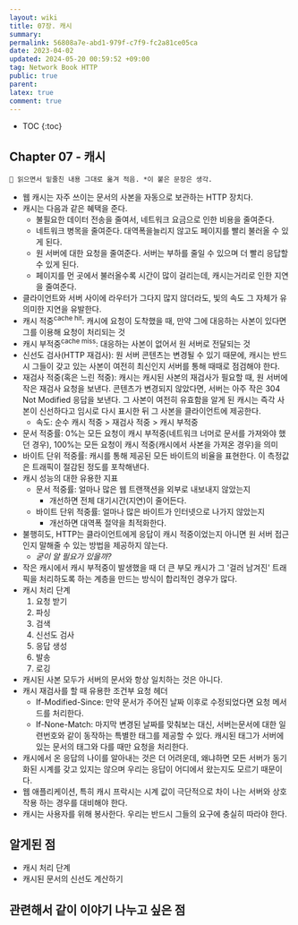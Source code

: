 ```yaml
---
layout: wiki
title: 07장. 캐시
summary: 
permalink: 56808a7e-abd1-979f-c7f9-fc2a81ce05ca
date: 2023-04-02
updated: 2024-05-20 00:59:52 +09:00
tag: Network Book HTTP
public: true
parent: 
latex: true
comment: true
---
```


* TOC
{:toc}

## Chapter 07 - 캐시

```
📌 읽으면서 밑줄친 내용 그대로 옮겨 적음. *이 붙은 문장은 생각.
```

- 웹 캐시는 자주 쓰이는 문서의 사본을 자동으로 보관하는 HTTP 장치다.
- 캐시는 다음과 같은 혜택을 준다.
	- 불필요한 데이터 전송을 줄여서, 네트워크 요금으로 인한 비용을 줄여준다.
	- 네트워크 병목을 줄여준다. 대역폭을늘리지 않고도 페이지를 빨리 불러올 수 있게 된다.
	- 원 서버에 대한 요청을 줄여준다. 서버는 부하를 줄일 수 있으며 더 빨리 응답할 수 있게 된다.
	- 페이지를 먼 곳에서 불러올수록 시간이 많이 걸리는데, 캐시는거리로 인한 지연을 줄여준다.
- 클라이언트와 서버 사이에 라우터가 그다지 많지 않더라도, 빛의 속도 그 자체가 유의미한 지연을 유발한다.
- 캐시 적중<sup>cache hit</sup>: 캐시에 요청이 도착했을 때, 만약 그에 대응하는 사본이 있다면 그를 이용해 요청이 처리되는 것
- 캐시 부적중<sup>cache miss</sup>: 대응하는 사본이 없어서 원 서버로 전달되는 것
- 신선도 검사(HTTP 재검사): 원 서버 콘텐츠는 변경될 수 있기 때문에, 캐시는 반드시 그들이 갖고 있는 사본이 여전히 최신인지 서버를 통해 때때로 점검해야 한다.
- 재검사 적중(혹은 느린 적중): 캐시는 캐시된 사본의 재검사가 필요할 때, 원 서버에 작은 재검사 요청을 보낸다. 콘텐츠가 변경되지 않았다면, 서버는 아주 작은 304 Not Modified 응답을 보낸다. 그 사본이 여전히 유효함을 알게 된 캐시는 즉각 사본이 신선하다고 임시로 다시 표시한 뒤 그 사본을 클라이언트에 제공한다.
	- 속도: 순수 캐시 적중 > 재검사 적중 > 캐시 부적중
- 문서 적중률: 0%는 모든 요청이 캐시 부적중(네트워크 너머로 문서를 가져와야 했던 경우), 100%는 모든 요청이 캐시 적중(캐시에서 사본을 가져온 경우)을 의미
- 바이트 단위 적중률: 캐시를 통해 제공된 모든 바이트의 비율을 표현한다. 이 측정값은 트래픽이 절감된 정도를 포착해낸다.
- 캐시 성능의 대한 유용한 지표
	- 문서 적중률: 얼마나 많은 웹 트랜잭션을 외부로 내보내지 않았는지
		- 개선하면 전체 대기시간(지연)이 줄어든다.
	- 바이트 단위 적중률: 얼마나 많은 바이트가 인터넷으로 나가지 않았는지
		- 개선하면 대역폭 절약을 최적화한다.
- 불행히도, HTTP는 클라이언트에게 응답이 캐시 적중이었는지 아니면 원 서버 접근인지 말해줄 수 있는 방법을 제공하지 않는다.
	- *굳이 알 필요가 있을까?*
- 작은 캐시에서 캐시 부적중이 발생했을 때 더 큰 부모 캐시가 그 '걸러 남겨진' 트래픽을 처리하도록 하는 계층을 만드는 방식이 합리적인 경우가 많다.
- 캐시 처리 단계
	1. 요청 받기
	2. 파싱
	3. 검색
	4. 신선도 검사
	5. 응답 생성
	6. 발송
	7. 로깅
- 캐시된 사본 모두가 서버의 문서와 항상 일치하는 것은 아니다.
- 캐시 재검사를 할 때 유용한 조건부 요청 헤더
	- If-Modified-Since: 만약 문서가 주어진 날짜 이후로 수정되었다면 요청 메서드를 처리한다.
	- If-None-Match: 마지막 변경된 날짜를 맞춰보는 대신, 서버는문서에 대한 일련번호와 같이 동작하는 특별한 태그를 제공할 수 있다. 캐시된 태그가 서버에 있는 문서의 태그와 다를 때만 요청을 처리한다.
- 캐시에서 온 응답의 나이를 알아내는 것은 더 어려운데, 왜냐하면 모든 서버가 동기화된 시계를 갖고 있지는 않으며 우리는 응답이 어디에서 왔는지도 모르기 때문이다.
- 웹 애플리케이션, 특히 캐시 프락시는 시계 값이 극단적으로 차이 나는 서버와 상호작용 하는 경우를 대비해야 한다.
- 캐시는 사용자를 위해 봉사한다. 우리는 반드시 그들의 요구에 충실히 따라야 한다.

## 알게된 점

- 캐시 처리 단계
- 캐시된 문서의 신선도 계산하기

## 관련해서 같이 이야기 나누고 싶은 점

